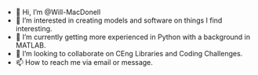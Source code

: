 - 👋 Hi, I’m @Will-MacDonell
- 👀 I’m interested in creating models and software on things I find interesting.
- 🌱 I’m currently getting more experienced in Python with a background in MATLAB.
- 💞️ I’m looking to collaborate on CEng Libraries and Coding Challenges. 
- 📫 How to reach me via email or message.


<!---
Will-MacDonell/Will-MacDonell is a ✨ special ✨ repository because its `README.md` (this file) appears on your GitHub profile.
You can click the Preview link to take a look at your changes.
--->

